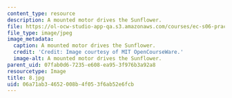 ```yaml
---
content_type: resource
description: A mounted motor drives the Sunflower.
file: https://ol-ocw-studio-app-qa.s3.amazonaws.com/courses/ec-s06-practical-electronics-fall-2004/06a71ab34652008b4f053f6ab52e6fcb_8.jpg
file_type: image/jpeg
image_metadata:
  caption: A mounted motor drives the Sunflower.
  credit: 'Credit: Image courtesy of MIT OpenCourseWare.'
  image-alt: A mounted motor drives the Sunflower.
parent_uid: 07fab0d6-7235-e608-ea95-3f976b3a92a8
resourcetype: Image
title: 8.jpg
uid: 06a71ab3-4652-008b-4f05-3f6ab52e6fcb
---
```


